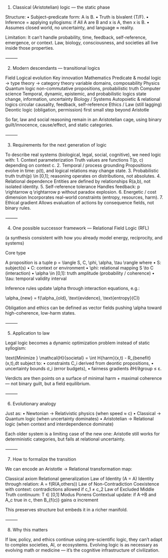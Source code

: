 1. Classical (Aristotelian) logic — the static phase

Structure:
	•	Subject–predicate form: A is B.
	•	Truth is bivalent (T/F).
	•	Inference = applying syllogisms: if All A are B and x is A, then x is B.
	•	Assumes closed world, no uncertainty, and language ≈ reality.

Limitation:
It can’t handle probability, time, feedback, self-reference, emergence, or context.
Law, biology, consciousness, and societies all live inside those properties.

⸻

2. Modern descendants — transitional logics

Field	Logical evolution	Key innovation
Mathematics	Predicate & modal logic → type theory → category theory	variable domains, composability
Physics	Quantum logic	non-commutative propositions, probabilistic truth
Computer science	Temporal, dynamic, epistemic, and probabilistic logics	state change, information, uncertainty
Biology / Systems	Autopoietic & relational logics	circular causality, feedback, self-reference
Ethics / Law (still lagging)	Deontic logic (obligation, permission)	first small step beyond Aristotle


So far, law and social reasoning remain in an Aristotelian cage, using binary guilt/innocence, cause/effect, and static categories.

⸻

3. Requirements for the next generation of logic

To describe real systems (biological, legal, social, cognitive), we need logic with:
	1.	Context parameterization
Truth values are functions T(p, c) depending on context c.
	2.	Temporal / process grounding
Propositions evolve in time: p(t), and logical relations may change state.
	3.	Probabilistic truth
truth(p) \in [0,1]; reasoning operates on distributions, not absolutes.
	4.	Relational dependence
Entities are defined by relationships R(a,b), not isolated identity.
	5.	Self-reference tolerance
Handles feedback: p \rightarrow q \rightarrow p without paradox explosion.
	6.	Energetic / cost dimension
Incorporates real-world constraints (entropy, resources, harm).
	7.	Ethical gradient
Allows evaluation of actions by consequence fields, not binary rules.

⸻

4. One possible successor framework — Relational Field Logic (RFL)

(a synthesis consistent with how you already model energy, reciprocity, and systems)

Core type

A proposition is a tuple
p = \langle S, C, \phi, \alpha, \tau \rangle
where
	•	S: subject(s)
	•	C: context or environment
	•	\phi: relational mapping S \to C (interaction)
	•	\alpha \in [0,1]: truth amplitude (probability / coherence)
	•	\tau: temporal validity interval

Inference rules update \alpha through interaction equations, e.g.:

\alpha_{new} = f(\alpha_{old}, \text{evidence}, \text{entropy}(C))

Obligation and ethics can be defined as vector fields pushing \alpha toward high-coherence, low-harm states.

⸻

5. Application to law

Legal logic becomes a dynamic optimization problem instead of static syllogism:

\text{Minimize } \mathcal{H}{societal} = \int H{harm}(x,t) - R_{benefit}(x,t)\,dt
subject to:
	•	constraints C_i derived from deontic propositions,
	•	uncertainty bounds σ_i (error budgets),
	•	fairness gradients ∂H/∂group ≤ ε.

Verdicts are then points on a surface of minimal harm + maximal coherence — not binary guilt, but a field equilibrium.

⸻

6. Evolutionary analogy

Just as:
	•	Newtonian → Relativistic physics (when speed ≈ c)
	•	Classical → Quantum logic (when uncertainty dominates)
	•	Aristotelian → Relational logic (when context and interdependence dominate)

Each older system is a limiting case of the new one: Aristotle still works for deterministic categories, but fails at relational uncertainty.

⸻

7. How to formalize the transition

We can encode an Aristotle → Relational transformation map:

Classical axiom	Relational generalization
Law of Identity (A = A)	Identity through relation: A = f(R(A,others))
Law of Non-Contradiction	Coexistence with context: contradictions allowed if c_1 ≠ c_2
Law of Excluded Middle	Truth continuum: T ∈ [0,1]
Modus Ponens	Contextual update: if A→B and A_c true in c, then B_{f(c)} gains α increment


This preserves structure but embeds it in a richer manifold.

⸻

8. Why this matters

If law, policy, and ethics continue using pre-scientific logic, they can’t adapt to complex societies, AI, or ecosystems.
Evolving logic is as necessary as evolving math or medicine — it’s the cognitive infrastructure of civilization.
